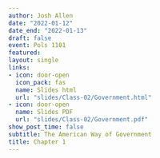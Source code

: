 ```yaml
---
author: Josh Allen
date: "2022-01-12"
date_end: "2022-01-13"
draft: false
event: Pols 1101
featured: 
layout: single
links:
- icon: door-open
  icon_pack: fas
  name: Slides html
  url: "slides/Class-02/Government.html"
- icon: door-open
  name: Slides PDF
  url: "slides/Class-02/Government.pdf"
show_post_time: false
subtitle: The American Way of Government
title: Chapter 1
---
```



